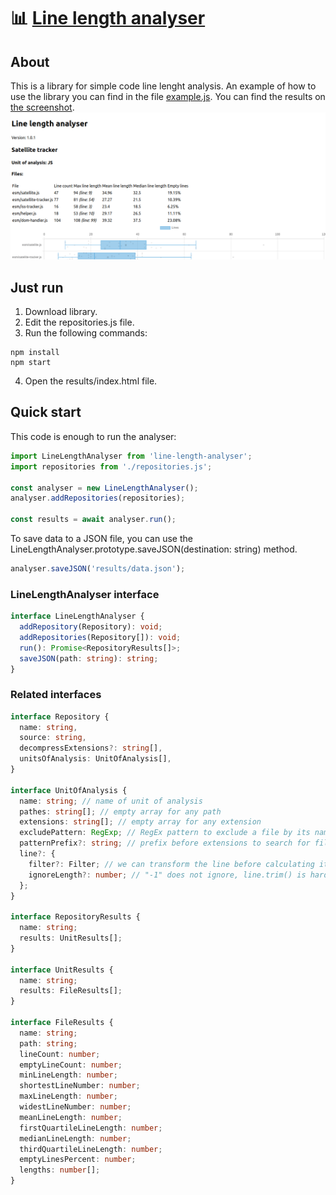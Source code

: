 # :bar_chart: [Line length analyser](https://github.com/shvabuk/line-length-analyser)

## About
This is a library for simple code line lenght analysis.
An example of how to use the library you can find in the file [example.js](https://github.com/shvabuk/line-length-analyser/blob/main/example.js).
You can find the results on [the screenshot](https://github.com/shvabuk/line-length-analyser/blob/main/screenshot.png).
![Screenshot](https://github.com/shvabuk/line-length-analyser/blob/main/screenshot.png?raw=true)

## Just run
1. Download library.
2. Edit the repositories.js file.
3. Run the following commands:
```shell
npm install
npm start
```
4. Open the results/index.html file.

## Quick start
This code is enough to run the analyser:
```js
import LineLengthAnalyser from 'line-length-analyser';
import repositories from './repositories.js';

const analyser = new LineLengthAnalyser();
analyser.addRepositories(repositories);

const results = await analyser.run();
```

To save data to a JSON file, you can use the LineLengthAnalyser.prototype.saveJSON(destination: string) method.
```js
analyser.saveJSON('results/data.json');
```

### LineLengthAnalyser interface
```ts
interface LineLengthAnalyser {
  addRepository(Repository): void;
  addRepositories(Repository[]): void;
  run(): Promise<RepositoryResults[]>;
  saveJSON(path: string): string;
}
```
### Related interfaces
```ts
interface Repository {
  name: string,
  source: string,
  decompressExtensions?: string[],
  unitsOfAnalysis: UnitOfAnalysis[],
}

interface UnitOfAnalysis {
  name: string; // name of unit of analysis
  pathes: string[]; // empty array for any path
  extensions: string[]; // empty array for any extension
  excludePattern: RegExp; // RegEx pattern to exclude a file by its name
  patternPrefix?: string; // prefix before extensions to search for files by "glob"
  line?: {
    filter?: Filter; // we can transform the line before calculating its length
    ignoreLength?: number; // "-1" does not ignore, line.trim() is hardcoded to count the length of the line
  };
}

interface RepositoryResults {
  name: string;
  results: UnitResults[];
}

interface UnitResults {
  name: string;
  results: FileResults[];
}

interface FileResults {
  name: string;
  path: string;
  lineCount: number;
  emptyLineCount: number;
  minLineLength: number;
  shortestLineNumber: number;
  maxLineLength: number;
  widestLineNumber: number;
  meanLineLength: number;
  firstQuartileLineLength: number;
  medianLineLength: number;
  thirdQuartileLineLength: number;
  emptyLinesPercent: number;
  lengths: number[];
}
```
